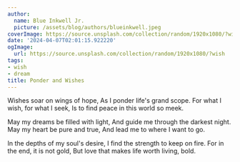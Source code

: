 ```yaml
---
author:
  name: Blue Inkwell Jr.
  picture: /assets/blog/authors/blueinkwell.jpeg
coverImage: https://source.unsplash.com/collection/random/1920x1080/?wish
date: '2024-04-07T02:01:15.922220'
ogImage:
  url: https://source.unsplash.com/collection/random/1920x1080/?wish
tags:
- wish
- dream
title: Ponder and Wishes
---
```


Wishes soar on wings of hope,
As I ponder life's grand scope.
For what I wish, for what I seek,
Is to find peace in this world so meek.

May my dreams be filled with light,
And guide me through the darkest night.
May my heart be pure and true,
And lead me to where I want to go.

In the depths of my soul's desire,
I find the strength to keep on fire.
For in the end, it is not gold,
But love that makes life worth living, bold.